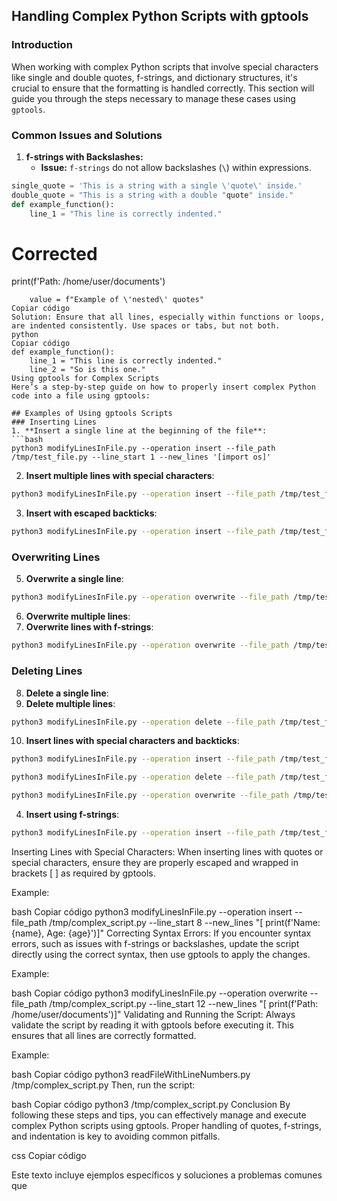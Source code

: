 ## Handling Complex Python Scripts with gptools

### Introduction
When working with complex Python scripts that involve special characters like single and double quotes, f-strings, and dictionary structures, it's crucial to ensure that the formatting is handled correctly. This section will guide you through the steps necessary to manage these cases using `gptools`.

### Common Issues and Solutions

1. **f-strings with Backslashes:**
   - **Issue:** `f-strings` do not allow backslashes (`\`) within expressions.
```python
single_quote = 'This is a string with a single \'quote\' inside.'
double_quote = "This is a string with a double "quote" inside."
def example_function():
    line_1 = "This line is correctly indented."
```
   # Corrected
   print(f'Path: /home/user/documents')
```
    value = f"Example of \'nested\' quotes"
Copiar código
Solution: Ensure that all lines, especially within functions or loops, are indented consistently. Use spaces or tabs, but not both.
python
Copiar código
def example_function():
    line_1 = "This line is correctly indented."
    line_2 = "So is this one."
Using gptools for Complex Scripts
Here’s a step-by-step guide on how to properly insert complex Python code into a file using gptools:

## Examples of Using gptools Scripts
### Inserting Lines
1. **Insert a single line at the beginning of the file**:
```bash
python3 modifyLinesInFile.py --operation insert --file_path /tmp/test_file.py --line_start 1 --new_lines '[import os]'
```
2. **Insert multiple lines with special characters**:
```bash
python3 modifyLinesInFile.py --operation insert --file_path /tmp/test_file.py --line_start 3 --new_lines '[print("Hello")]' '["Another line"]' '[\'Yet another\']'
```
3. **Insert with escaped backticks**:
```bash
python3 modifyLinesInFile.py --operation insert --file_path /tmp/test_file.py --line_start 5 --new_lines '[```python]', '[print(\'Escaped backticks\')]', '[```]'
```
### Overwriting Lines
5. **Overwrite a single line**:
```bash
python3 modifyLinesInFile.py --operation overwrite --file_path /tmp/test_file.py --line_start 2 --line_end 2 --new_lines '[import sys]'
```
6. **Overwrite multiple lines**:
7. **Overwrite lines with f-strings**:
```bash
python3 modifyLinesInFile.py --operation overwrite --file_path /tmp/test_file.py --line_start 8 --line_end 8 --new_lines '[print(f"Path: /home/user/{folder}")]'
```
### Deleting Lines
8. **Delete a single line**:
9. **Delete multiple lines**:
```bash
python3 modifyLinesInFile.py --operation delete --file_path /tmp/test_file.py --line_start 3 --line_end 5
```
10. **Insert lines with special characters and backticks**:
```bash
python3 modifyLinesInFile.py --operation insert --file_path /tmp/test_file.py --line_start 7 --new_lines '[print("Hello, \'world\'")]', '["Another line with \'backticks\' and \'quotes"]', '[print(```Special case```)]'
```
```bash
python3 modifyLinesInFile.py --operation delete --file_path /tmp/test_file.py --line_start 2 --line_end 2
```
```bash
python3 modifyLinesInFile.py --operation overwrite --file_path /tmp/test_file.py --line_start 4 --line_end 6 --new_lines '[print("Updated line")]', '["Another updated line"]', '[\'Final updated line\']'
```
4. **Insert using f-strings**:
```bash
python3 modifyLinesInFile.py --operation insert --file_path /tmp/test_file.py --line_start 7 --new_lines '[print(f"Name: {name}, Age: {age}")]'
```
Inserting Lines with Special Characters:
When inserting lines with quotes or special characters, ensure they are properly escaped and wrapped in brackets [ ] as required by gptools.

Example:

bash
Copiar código
python3 modifyLinesInFile.py --operation insert --file_path /tmp/complex_script.py --line_start 8 --new_lines "[    print(f'Name: {name}, Age: {age}')]"
Correcting Syntax Errors:
If you encounter syntax errors, such as issues with f-strings or backslashes, update the script directly using the correct syntax, then use gptools to apply the changes.

Example:

bash
Copiar código
python3 modifyLinesInFile.py --operation overwrite --file_path /tmp/complex_script.py --line_start 12 --new_lines "[    print(f'Path: /home/user/documents')]"
Validating and Running the Script:
Always validate the script by reading it with gptools before executing it. This ensures that all lines are correctly formatted.

Example:

bash
Copiar código
python3 readFileWithLineNumbers.py /tmp/complex_script.py
Then, run the script:

bash
Copiar código
python3 /tmp/complex_script.py
Conclusion
By following these steps and tips, you can effectively manage and execute complex Python scripts using gptools. Proper handling of quotes, f-strings, and indentation is key to avoiding common pitfalls.

css
Copiar código

Este texto incluye ejemplos específicos y soluciones a problemas comunes que